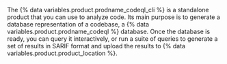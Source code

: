 The {% data variables.product.prodname_codeql_cli %} is a standalone product that you can use to analyze code. Its main purpose is to generate a database representation of a codebase, a {% data variables.product.prodname_codeql %} database. Once the database is ready, you can query it interactively, or run a suite of queries to generate a set of results in SARIF format and upload the results to {% data variables.product.product_location %}.
